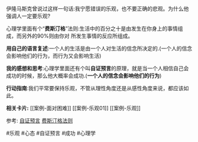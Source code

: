 伊隆马斯克曾说过这样一句话:我宁愿错误的乐观，也不要正确的悲观。为什么他强调人一定要乐观?

心理学里面有个“**费斯汀格**”法则:生活中的百分之十是由发生在你身上的事情组成，而另外的90%则由你对 所发生事情的反应所组成。


**用自己的语言复述**:一个人的生活是由一个人对生活的信念所决定的.(一个人的信念会影响他们的行为，而行为又会影响生活)

**我的感想和思考**:心理学里面还有个叫**自证预言**的原理，就是当一个人相信自己会成功的时候，那么他大概率会成功.(**一个人的信念会影响他们的行为**)

**行动指南**:我们平常要保持乐观，不管从理性角度还是从感性角度来说，都应该如此。

**相关卡片:** [[案例-面对困难]]
[[案例-乐观01]]
[[案例-乐观]]

参考:
[自证预言](https://zh.wikipedia.org/wiki/%E8%87%AA%E8%AF%81%E9%A2%84%E8%A8%80)
[费斯汀格法则](https://wiki.mbalib.com/zh-tw/%E8%B4%B9%E6%96%AF%E6%B1%80%E6%A0%BC%E6%B3%95%E5%88%99)

#乐观 #心态
#自证预言
#成功
#心理学

